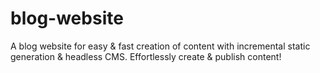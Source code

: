 # blog-website
A blog website for easy &amp; fast creation of content with incremental static generation &amp; headless CMS. Effortlessly create &amp; publish content!
